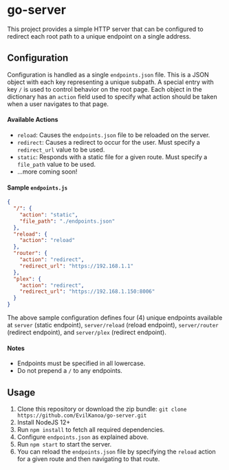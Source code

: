 # go-server

This project provides a simple HTTP server that can be configured to redirect each root path to a unique endpoint on a single address.

## Configuration
Configuration is handled as a single `endpoints.json` file. This is a JSON object with each key representing a unique subpath. A special entry with key `/` is used to control behavior on the root page. Each object in the dictionary has an `action` field used to specify what action should be taken when a user navigates to that page.

#### Available Actions
* `reload`: Causes the `endpoints.json` file to be reloaded on the server.
* `redirect`: Causes a redirect to occur for the user. Must specify a `redirect_url` value to be used.
* `static`: Responds with a static file for a given route. Must specify a `file_path` value to be used.
* ...more coming soon!

#### Sample `endpoints.js`
```json
{
  "/": {
    "action": "static",
    "file_path": "./endpoints.json"
  },
  "reload": {
    "action": "reload"
  },
  "router": {
    "action": "redirect",
    "redirect_url": "https://192.168.1.1"
  },
  "plex": {
    "action": "redirect",
    "redirect_url": "https://192.168.1.150:8006"
  }
}
```
The above sample configuration defines four (4) unique endpoints available at `server` (static endpoint), `server/reload` (reload endpoint), `server/router` (redirect endpoint), and `server/plex` (redirect endpoint).

#### Notes
* Endpoints must be specified in all lowercase.
* Do not prepend a `/` to any endpoints.

## Usage
1. Clone this repository or download the zip bundle: `git clone https://github.com/EvilKanoa/go-server.git`
1. Install NodeJS 12+
1. Run `npm install` to fetch all required dependencies.
1. Configure `endpoints.json` as explained above.
1. Run `npm start` to start the server.
1. You can reload the `endpoints.json` file by specifying the `reload` action for a given route and then navigating to that route.
